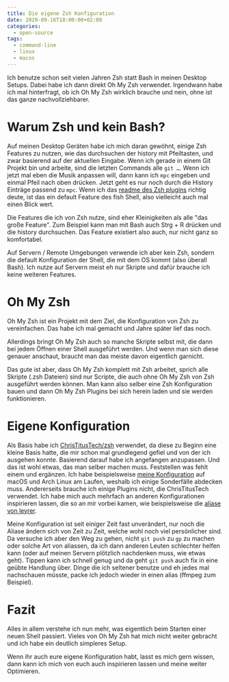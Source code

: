 ```yaml
---
title: Die eigene Zsh Konfiguration
date: 2020-09-16T18:00:00+02:00
categories:
  - open-source
tags:
  - command-line
  - linux
  - macos
---
```


Ich benutze schon seit vielen Jahren Zsh statt Bash in meinen Desktop Setups.
Dabei habe ich dann direkt Oh My Zsh verwendet.
Irgendwann habe ich mal hinterfragt, ob ich Oh My Zsh wirklich brauche und nein, ohne ist das ganze nachvollziehbarer.

<!--more-->

# Warum Zsh und kein Bash?

Auf meinen Desktop Geräten habe ich mich daran gewöhnt, einige Zsh Features zu nutzen, wie das durchsuchen der history mit Pfeiltasten, und zwar basierend auf der aktuellen Eingabe.
Wenn ich gerade in einem Git Projekt bin und arbeite, sind die letzten Commands alle `git …`.
Wenn ich jetzt mal eben die Musik anpassen will, dann kann ich `mpc` eingeben und einmal Pfeil nach oben drücken.
Jetzt geht es nur noch durch die History Einträge passend zu `mpc`.
Wenn ich das [readme des Zsh plugins](https://github.com/zsh-users/zsh-history-substring-search) richtig deute, ist das ein default Feature des fish Shell, also vielleicht auch mal einen Blick wert.

Die Features die ich von Zsh nutze, sind eher Kleinigkeiten als alle "das große Feature".
Zum Beispiel kann man mit Bash auch Strg + R drücken und die history durchsuchen.
Das Feature existiert also auch, nur nicht ganz so komfortabel.

Auf Servern / Remote Umgebungen verwende ich aber kein Zsh, sondern die default Konfiguration der Shell, die mit dem OS kommt (also überall Bash).
Ich nutze auf Servern meist eh nur Skripte und dafür brauche ich keine weiteren Features.

# Oh My Zsh

Oh My Zsh ist ein Projekt mit dem Ziel, die Konfiguration von Zsh zu vereinfachen.
Das habe ich mal gemacht und Jahre später lief das noch.

Allerdings bringt Oh My Zsh auch so manche Skripte selbst mit, die dann bei jedem Öffnen einer Shell ausgeführt werden.
Und wenn man sich diese genauer anschaut, braucht man das meiste davon eigentlich garnicht.

Das gute ist aber, dass Oh My Zsh komplett mit Zsh arbeitet, sprich alle Skripte (.zsh Dateien) sind nur Scripte, die auch ohne Oh My Zsh von Zsh ausgeführt werden können.
Man kann also selber eine Zsh Konfiguration bauen und dann Oh My Zsh Plugins bei sich herein laden und sie werden funktionieren.

# Eigene Konfiguration

Als Basis habe ich [ChrisTitusTech/zsh](https://github.com/ChrisTitusTech/zsh) verwendet, da diese zu Beginn eine kleine Basis hatte, die mir schon mal grundlegend gefiel und von der ich ausgehen konnte.
Basierend darauf habe ich angefangen anzupassen.
Und das ist wohl etwas, das man selber machen muss.
Feststellen was fehlt einem und ergänzen.
Ich habe beispielsweise [meine Konfiguration](https://github.com/EdJoPaTo/LinuxScripts/tree/master/Applications/zsh) auf macOS und Arch Linux am Laufen, weshalb ich einige Sonderfälle abdecken muss.
Andererseits brauche ich einige Plugins nicht, die ChrisTitusTech verwendet.
Ich habe mich auch mehrfach an anderen Konfigurationen inspirieren lassen, die so an mir vorbei kamen, wie beispielsweise die [aliase von leyrer](https://github.com/leyrer/linux-home/blob/master/zshrc).

Meine Konfiguration ist seit einiger Zeit fast unverändert, nur noch die Aliase ändern sich von Zeit zu Zeit, welche wohl noch viel persönlicher sind.
Da versuche ich aber den Weg zu gehen, nicht `git push` zu `gp` zu machen oder solche Art von aliassen, da ich dann anderen Leuten schlechter helfen kann (oder auf meinen Servern plötzlich nachdenken muss, wie etwas geht).
Tippen kann ich schnell genug und da geht `git push` auch fix in eine geübte Handlung über.
Dinge die ich seltener benutze und eh jedes mal nachschauen müsste, packe ich jedoch wieder in einen alias (ffmpeg zum Beispiel).

# Fazit

Alles in allem verstehe ich nun mehr, was eigentlich beim Starten einer neuen Shell passiert.
Vieles von Oh My Zsh hat mich nicht weiter gebracht und ich habe ein deutlich simpleres Setup.

Wenn ihr auch eure eigene Konfiguration habt, lasst es mich gern wissen, dann kann ich mich von euch auch inspirieren lassen und meine weiter Optimieren.
